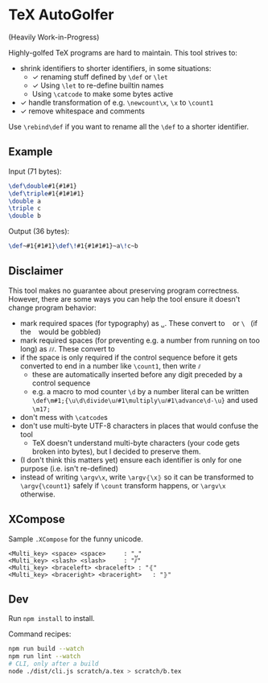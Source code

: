# TeX AutoGolfer

(Heavily Work-in-Progress)

Highly-golfed TeX programs are hard to maintain. This tool strives to:

- shrink identifiers to shorter identifiers, in some situations:
  - ✓ renaming stuff defined by `\def` or `\let`
  - ✓ Using `\let` to re-define builtin names
  - Using `\catcode` to make some bytes active
- ✓ handle transformation of e.g. `\newcount\x`, `\x` to `\count1`
- ✓ remove whitespace and comments

Use `\rebind\def` if you want to rename all the `\def` to a shorter identifier.

## Example

Input (71 bytes):

```tex
\def\double#1{#1#1}
\def\triple#1{#1#1#1}
\double a
\triple c
\double b
```

Output (36 bytes):

```tex
\def~#1{#1#1}\def\!#1{#1#1#1}~a\!c~b
```

## Disclaimer

This tool makes no guarantee about preserving program correctness. However, there are some ways you can help the tool ensure it doesn't change program behavior:

- mark required spaces (for typography) as `␣`. These convert to ` ` or `\ ` (if the ` ` would be gobbled)
- mark required spaces (for preventing e.g. a number from running on too long) as `⫽⫽`. These convert to ` `
- if the space is only required if the control sequence before it gets converted to end in a number like `\count1`, then write `⫽`
  - these are automatically inserted before any digit preceded by a control sequence
  - e.g. a macro to mod counter `\d` by a number literal can be written `\def\m#1;{\u\d\divide\u⫽#1\multiply\u⫽#1\advance\d-\u}` and used `\m17;`
- don't mess with `\catcode`s
- don't use multi-byte UTF-8 characters in places that would confuse the tool
  - TeX doesn't understand multi-byte characters (your code gets broken into bytes), but I decided to preserve them.
- (I don't think this matters yet) ensure each identifier is only for one purpose (i.e. isn't re-defined)
- instead of writing `\argv\x`, write `\argv⦃\x⦄` so it can be transformed to `\argv{\count1}` safely if `\count` transform happens, or `\argv\x` otherwise.

## XCompose

Sample `.XCompose` for the funny unicode.

```
<Multi_key> <space> <space>		: "␣"
<Multi_key> <slash> <slash>		: "⫽"
<Multi_key> <braceleft> <braceleft>	: "⦃"
<Multi_key> <braceright> <braceright>	: "⦄"
```

## Dev

Run `npm install` to install.

Command recipes:

```sh
npm run build --watch
npm run lint --watch
# CLI, only after a build
node ./dist/cli.js scratch/a.tex > scratch/b.tex
```
